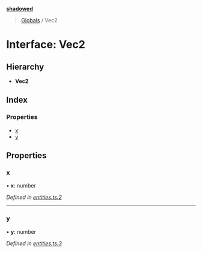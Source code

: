 **[shadowed](../README.md)**

> [Globals](../README.md) / Vec2

# Interface: Vec2

## Hierarchy

* **Vec2**

## Index

### Properties

* [x](vec2.md#x)
* [y](vec2.md#y)

## Properties

### x

•  **x**: number

*Defined in [entities.ts:2](https://github.com/MD4/shadowed/blob/5958581/src/entities.ts#L2)*

___

### y

•  **y**: number

*Defined in [entities.ts:3](https://github.com/MD4/shadowed/blob/5958581/src/entities.ts#L3)*
